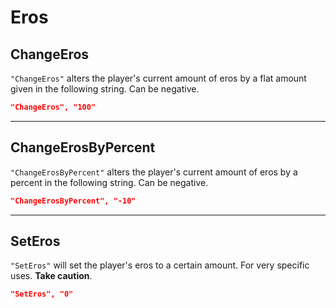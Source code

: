 # Eros
## ChangeEros
`"ChangeEros"` alters the player's current amount of eros by a flat
amount given in the following string. Can be negative.

``` json
"ChangeEros", "100"
```

------------------------------------------------------------------------

## ChangeErosByPercent
`"ChangeErosByPercent"` alters the player's current amount of eros by a
percent in the following string. Can be negative.

``` json
"ChangeErosByPercent", "-10"
```

------------------------------------------------------------------------

## SetEros
`"SetEros"` will set the player's eros to a certain amount. For very
specific uses. **Take caution**.

``` json
"SetEros", "0"
```
